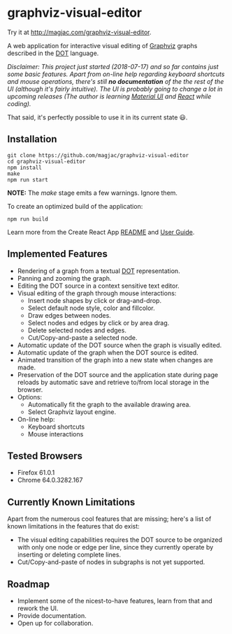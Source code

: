 # graphviz-visual-editor

Try it at http://magjac.com/graphviz-visual-editor.

A web application for interactive visual editing of [Graphviz](http://www.graphviz.org) graphs described in the [DOT](https://www.graphviz.org/doc/info/lang.html) language.

*Disclaimer: This project just started (2018-07-17) and so far contains just some basic features. Apart from on-line help regarding keyboard shortcuts and mouse operations, there's still **no documentation** of the the rest of the UI (although it's fairly intuitive). The UI is probably going to change a lot in upcoming releases (The author is learning [Material UI](https://material-ui.com/) and [React](https://material-ui.com/) while coding).*

That said, it's perfectly possible to use it in its current state :smiley:.

## Installation ##

```
git clone https://github.com/magjac/graphviz-visual-editor
cd graphviz-visual-editor
npm install
make
npm run start
```

**NOTE:** The *make* stage emits a few warnings. Ignore them.

To create an optimized build of the application:

```
npm run build
```

Learn more from the Create React App [README](https://github.com/facebook/create-react-app#npm-run-build-or-yarn-build) and [User Guide](https://github.com/facebook/create-react-app/blob/master/packages/react-scripts/template/README.md#deployment).

## Implemented Features ##

* Rendering of a graph from a textual [DOT](https://www.graphviz.org/doc/info/lang.html) representation.
* Panning and zooming the graph.
* Editing the DOT source in a context sensitive text editor.
* Visual editing of the graph through mouse interactions:
  * Insert node shapes by click or drag-and-drop.
  * Select default node style, color and fillcolor.
  * Draw edges between nodes.
  * Select nodes and edges by click or by area drag.
  * Delete selected nodes and edges.
  * Cut/Copy-and-paste a selected node.
* Automatic update of the DOT source when the graph is visually edited.
* Automatic update of the graph when the DOT source is edited.
* Animated transition of the graph into a new state when changes are made.
* Preservation of the DOT source and the application state during page reloads by automatic save and retrieve to/from local storage in the browser.
* Options:
  * Automatically fit the graph to the available drawing area.
  * Select Graphviz layout engine.
* On-line help:
  * Keyboard shortcuts
  * Mouse interactions

## Tested Browsers ##

* Firefox 61.0.1
* Chrome 64.0.3282.167

## Currently Known Limitations ##

Apart from the numerous cool features that are missing; here's a list of known limitations in the features that do exist:

* The visual editing capabilities requires the DOT source to be organized with only one node or edge per line, since they currently operate by inserting or deleting complete lines.
* Cut/Copy-and-paste of nodes in subgraphs is not yet supported.

## Roadmap ##

* Implement some of the nicest-to-have features, learn from that and rework the UI.
* Provide documentation.
* Open up for collaboration.
